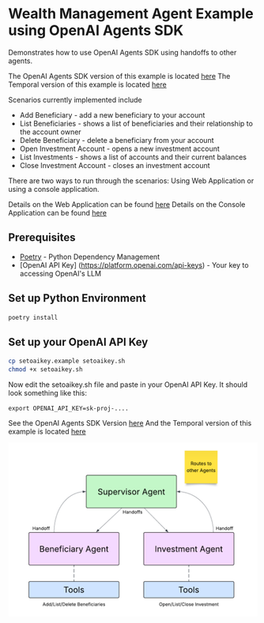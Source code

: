 # Wealth Management Agent Example using OpenAI Agents SDK
Demonstrates how to use OpenAI Agents SDK using handoffs to other agents. 

The OpenAI Agents SDK version of this example is located [here](src/oai_supervisor/README.md)
The Temporal version of this example is located [here](src/temporal_supervisor/README.md) 

Scenarios currently implemented include
* Add Beneficiary - add a new beneficiary to your account
* List Beneficiaries - shows a list of beneficiaries and their relationship to the account owner
* Delete Beneficiary - delete a beneficiary from your account
* Open Investment Account - opens a new investment account
* List Investments - shows a list of accounts and their current balances
* Close Investment Account - closes an investment account

There are two ways to run through the scenarios: Using Web Application or using a console application. 

Details on the Web Application can be found [here](src/frontend/README.md)
Details on the Console Application can be found [here](src/temporal_supervisor/README.md)

## Prerequisites

* [Poetry](https://python-poetry.org/docs/) - Python Dependency Management
* [OpenAI API Key] (https://platform.openai.com/api-keys) - Your key to accessing OpenAI's LLM

## Set up Python Environment
```bash
poetry install
```

## Set up your OpenAI API Key
 
```bash
cp setoaikey.example setoaikey.sh
chmod +x setoaikey.sh
```

Now edit the setoaikey.sh file and paste in your OpenAI API Key.
It should look something like this:
```text
export OPENAI_API_KEY=sk-proj-....
```

See the OpenAI Agents SDK Version [here](src/oai_supervisor/README.md)
And the Temporal version of this example is located [here](src/temporal_supervisor/README.md)

![](images/architecture.png)